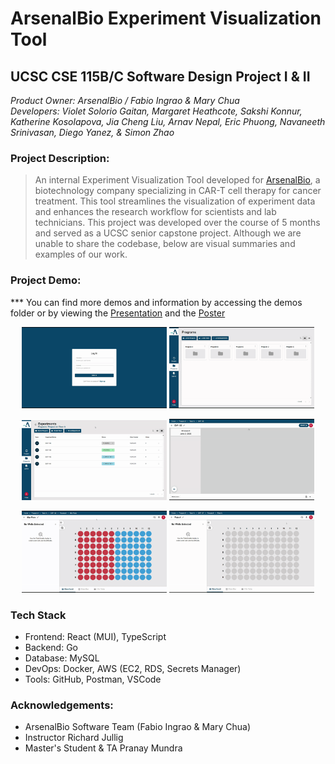 # ArsenalBio Experiment Visualization Tool

## **UCSC CSE 115B/C Software Design Project I & II**
*Product Owner: ArsenalBio / Fabio Ingrao & Mary Chua*  
*Developers: Violet Solorio Gaitan, Margaret Heathcote, Sakshi Konnur, Katherine Kosolapova, Jia Cheng Liu, Arnav Nepal, Eric Phuong, Navaneeth Srinivasan, Diego Yanez, & Simon Zhao*

### Project Description:
> An internal Experiment Visualization Tool developed for [ArsenalBio](https://arsenalbio.com), a biotechnology company specializing in CAR-T cell therapy for cancer treatment. This tool streamlines the visualization of experiment data and enhances the research workflow for scientists and lab technicians. This project was developed over the course of 5 months and served as a UCSC senior capstone project. Although we are unable to share the codebase, below are visual summaries and examples of our work. 

### Project Demo:
*** You can find more demos and information by accessing the demos folder or by viewing the [Presentation](./Presentation.pptx) and the [Poster](./poster.pptx)

<p> </p>
<p align="center">
  <img src="https://github.com/kkosolap/expviztool/blob/main/demos/login.gif" alt="login" width="46%">
  <img src="https://github.com/kkosolap/expviztool/blob/main/demos/dashboard.gif" alt="dashboard" width="46%">
</p>

<p> </p>
<p align="center">
  <img src="https://github.com/kkosolap/expviztool/blob/main/demos/create%20experiment.gif" alt="create experiment" width="46%">
  <img src="https://github.com/kkosolap/expviztool/blob/main/demos/create%20plates.gif" alt="create plate" width="46%">
</p>

<p> </p>
<p align="center">
  <img src="https://github.com/kkosolap/expviztool/blob/main/demos/attributes.gif" alt="plate attributes" width="46%">
  <img src="https://github.com/kkosolap/expviztool/blob/main/demos/audit%20log.gif" alt="audit log" width="46%">
</p>

### Tech Stack  
- Frontend: React (MUI), TypeScript  
- Backend: Go  
- Database: MySQL  
- DevOps: Docker, AWS (EC2, RDS, Secrets Manager)
- Tools: GitHub, Postman, VSCode

### Acknowledgements:
- ArsenalBio Software Team (Fabio Ingrao & Mary Chua)
- Instructor Richard Jullig
- Master's Student & TA Pranay Mundra
